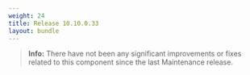 ```yaml
---
weight: 24
title: Release 10.10.0.33
layout: bundle
---
```

>**Info:** There have not been any significant improvements or fixes related to this component since the last Maintenance release.
